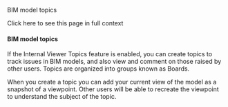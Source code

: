 BIM model topics

Click here to see this page in full context

####  BIM model topics

If the Internal Viewer Topics feature is enabled, you can create topics to
track issues in BIM models, and also view and comment on those raised by other
users. Topics are organized into groups known as Boards.

When you create a topic you can add your current view of the model as a
snapshot of a viewpoint. Other users will be able to recreate the viewpoint to
understand the subject of the topic.

